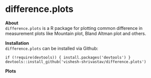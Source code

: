 # difference.plots

**About**  
`difference.plots` is a R package for plotting common difference in measurement plots like Mountain plot, Bland Altman plot and others.  

**Installation**  
`difference.plots` can be installed via Github:

`
if (!require(devtools)) {
    install.packages('devtools')
}
devtools::install_github('vishesh-shrivastav/difference.plots')
`  

**Plots**
